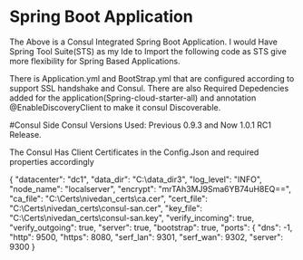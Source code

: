 # Spring Boot Application
The Above is a Consul Integrated Spring Boot Application. I would Have Spring Tool Suite(STS) as my Ide to Import the following code as STS give
more flexibility for Spring Based Applications.

There is Application.yml and BootStrap.yml that are configured according to support SSL handshake and Consul.
There are also Required Depedencies added for the application(Spring-cloud-starter-all) and annotation @EnableDiscoveryClient to make it consul 
Discoverable.



#Consul Side
Consul Versions Used: Previous 0.9.3 and Now 1.0.1 RC1 Release.

The Consul Has Client Certificates in the Config.Json and required properties accordingly


{
	"datacenter": "dc1",
	"data_dir": "C:\\data_dir3",
	"log_level": "INFO",
	"node_name": "localserver",
	"encrypt": "mrTAh3MJ9Sma6YB74uH8EQ==",
	"ca_file": "C:\\Certs\\nivedan_certs\\ca.cer",
	"cert_file": "C:\\Certs\\nivedan_certs\\consul-san.cer",
	"key_file": "C:\\Certs\\nivedan_certs\\consul-san.key",
	"verify_incoming": true,
	"verify_outgoing": true,
	"server": true,
	"bootstrap": true,
	"ports": {
		"dns": -1,
		"http": 9500,
        "https": 8080,
		"serf_lan": 9301,
		"serf_wan": 9302,
		"server": 9300
	}
